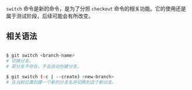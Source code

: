 
`switch` 命令是新的命令，是为了分担 `checkout` 命令的相关功能。它的使用还是属于测试阶段，后续可能会有所改变。

## 相关语法

```bash

$ git switch <branch-name>
# 切换分支。
# 若分支不存在，不会自动创建分支。

$ git switch (-c | --create) <new-branch>
# 在当前位置创建一个新的分支名并切换到这个新分支。


```

